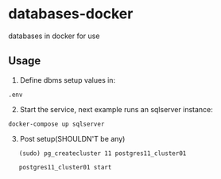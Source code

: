 # databases-docker

databases in docker for use

## Usage

1. Define dbms setup values in:

```
.env
```

2. Start the service, next example runs an sqlserver instance:

```
docker-compose up sqlserver
```

3. Post setup(SHOULDN'T be any)
```
   (sudo) pg_createcluster 11 postgres11_cluster01
   
   postgres11_cluster01 start
```